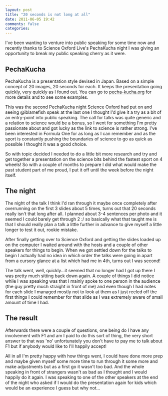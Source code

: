 ```yaml
---
layout: post
title: "20 seconds is not long at all"
date: 2011-06-05 19:42
comments: false
categories: 
---
```


I've been wanting to venture into public speaking for some time now and recently thanks to Science Oxford Live's PechaKucha night I was giving an opportunity to break my public speaking cherry as it were.

<h2>PechaKucha</h2>
PechaKucha is a presentation style devised in Japan. Based on a simple concept of 20 images, 20 seconds for each. It keeps the presentation going quickly, very quickly as I found out. You can go to <a href="http://www.pecha-kucha.org/">pecha-kucha.org</a> for more details and to see some examples.

This was the second PechaKucha night Science Oxford had put on and seeing @iblamefish speak at the last one I thought I'd give it a try as a bit of an entry-point into public speaking. The call for talks was quite generic and a relation to science would be a bonus, so I went for something I'm pretty passionate about and got lucky as the link to science is rather strong. I've been interested in Formula One for as long as I can remember and as the sport is constantly pushing the boundaries of science to go as quick as possible I thought it was a good choice.

So with topic decided I needed to do a little bit more research and try and get together a presentation on the science bits behind the fastest sport on 4 wheels! So with a couple of months to prepare I did what would make the past student part of me proud, I put it off until the week before the night itself.
<h2>The night</h2>
The night of the talk I think I'd ran through it maybe once completely after overrunning on the first 3 slides about 5 times, turns out that 20 seconds really isn't that long after all. I planned about 3-4 sentences per photo and it seemed I could barely get through 2 :/ so basically what that taught me is that I should really plan a talk a little further in advance to give myself a little longer to test it out, rookie mistake.

After finally getting over to Science Oxford and getting the slides loaded up on the computer I waited around with the hosts and a couple of other speakers for things to begin. When we got settled down for the talks to begin I actually had no idea in which order the talks were going in apart from a cursory glance at a list which had me in 4th, turns out I was second!

The talk went, well, quickly...it seemed that no longer had I got up there I was pretty much sitting back down again. A couple of things I did notice while I was speaking was that I mainly spoke to one person in the audience (the guy pretty much straight in front of me) and even though I had notes for each slide I managed mostly not to look at them as I just reeled off the first things I could remember for that slide as I was extremely aware of small amount of time I had.
<h2>The result</h2>
Afterwards there were a couple of questions, one being do I have any involvement with F1 and am I paid to do this sort of thing, the very short answer to that was 'no' unfortunately you don't have to pay me to talk about F1 but if anybody would like to I'll happily accept!

All in all I'm pretty happy with how things went, I could have done more prep and maybe given myself some more time to run through it some more and make adjustments but as a first go it wasn't too bad. And the whole speaking in front of strangers wasn't as bad as I thought and I would happily do it again. I was speaking to one of the other speakers at the end of the night who asked if I would do the presentation again for kids which would be an experience I guess but why not...